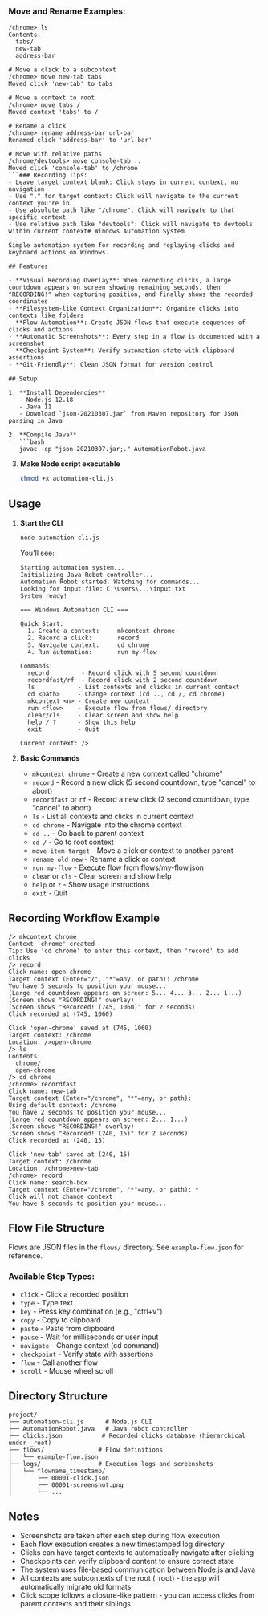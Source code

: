 ### Move and Rename Examples:

````
/chrome> ls
Contents:
  tabs/
  new-tab
  address-bar

# Move a click to a subcontext
/chrome> move new-tab tabs
Moved click 'new-tab' to tabs

# Move a context to root
/chrome> move tabs /
Moved context 'tabs' to /

# Rename a click
/chrome> rename address-bar url-bar
Renamed click 'address-bar' to 'url-bar'

# Move with relative paths
/chrome/devtools> move console-tab ..
Moved click 'console-tab' to /chrome
```### Recording Tips:
- Leave target context blank: Click stays in current context, no navigation
- Use "." for target context: Click will navigate to the current context you're in
- Use absolute path like "/chrome": Click will navigate to that specific context
- Use relative path like "devtools": Click will navigate to devtools within current context# Windows Automation System

Simple automation system for recording and replaying clicks and keyboard actions on Windows.

## Features

- **Visual Recording Overlay**: When recording clicks, a large countdown appears on screen showing remaining seconds, then "RECORDING!" when capturing position, and finally shows the recorded coordinates
- **Filesystem-like Context Organization**: Organize clicks into contexts like folders
- **Flow Automation**: Create JSON flows that execute sequences of clicks and actions
- **Automatic Screenshots**: Every step in a flow is documented with a screenshot
- **Checkpoint System**: Verify automation state with clipboard assertions
- **Git-Friendly**: Clean JSON format for version control

## Setup

1. **Install Dependencies**
   - Node.js 12.18
   - Java 11
   - Download `json-20210307.jar` from Maven repository for JSON parsing in Java

2. **Compile Java**
   ```bash
   javac -cp "json-20210307.jar;." AutomationRobot.java
````

3. **Make Node script executable**
   ```bash
   chmod +x automation-cli.js
   ```

## Usage

1. **Start the CLI**

   ```bash
   node automation-cli.js
   ```

   You'll see:

   ```
   Starting automation system...
   Initializing Java Robot controller...
   Automation Robot started. Watching for commands...
   Looking for input file: C:\Users\...\input.txt
   System ready!

   === Windows Automation CLI ===

   Quick Start:
     1. Create a context:     mkcontext chrome
     2. Record a click:       record
     3. Navigate context:     cd chrome
     4. Run automation:       run my-flow

   Commands:
     record         - Record click with 5 second countdown
     recordfast/rf  - Record click with 2 second countdown
     ls            - List contexts and clicks in current context
     cd <path>     - Change context (cd .., cd /, cd chrome)
     mkcontext <n> - Create new context
     run <flow>    - Execute flow from flows/ directory
     clear/cls     - Clear screen and show help
     help / ?      - Show this help
     exit          - Quit

   Current context: />
   ```

2. **Basic Commands**
   - `mkcontext chrome` - Create a new context called "chrome"
   - `record` - Record a new click (5 second countdown, type "cancel" to abort)
   - `recordfast` or `rf` - Record a new click (2 second countdown, type "cancel" to abort)
   - `ls` - List all contexts and clicks in current context
   - `cd chrome` - Navigate into the chrome context
   - `cd ..` - Go back to parent context
   - `cd /` - Go to root context
   - `move item target` - Move a click or context to another parent
   - `rename old new` - Rename a click or context
   - `run my-flow` - Execute flow from flows/my-flow.json
   - `clear` or `cls` - Clear screen and show help
   - `help` or `?` - Show usage instructions
   - `exit` - Quit

## Recording Workflow Example

```
/> mkcontext chrome
Context 'chrome' created
Tip: Use 'cd chrome' to enter this context, then 'record' to add clicks
/> record
Click name: open-chrome
Target context (Enter="/", "*"=any, or path): /chrome
You have 5 seconds to position your mouse...
(Large red countdown appears on screen: 5... 4... 3... 2... 1...)
(Screen shows "RECORDING!" overlay)
(Screen shows "Recorded! (745, 1060)" for 2 seconds)
Click recorded at (745, 1060)

Click 'open-chrome' saved at (745, 1060)
Target context: /chrome
Location: />open-chrome
/> ls
Contents:
  chrome/
  open-chrome
/> cd chrome
/chrome> recordfast
Click name: new-tab
Target context (Enter="/chrome", "*"=any, or path):
Using default context: /chrome
You have 2 seconds to position your mouse...
(Large red countdown appears on screen: 2... 1...)
(Screen shows "RECORDING!" overlay)
(Screen shows "Recorded! (240, 15)" for 2 seconds)
Click recorded at (240, 15)

Click 'new-tab' saved at (240, 15)
Target context: /chrome
Location: /chrome>new-tab
/chrome> record
Click name: search-box
Target context (Enter="/chrome", "*"=any, or path): *
Click will not change context
You have 5 seconds to position your mouse...
```

## Flow File Structure

Flows are JSON files in the `flows/` directory. See `example-flow.json` for reference.

### Available Step Types:

- `click` - Click a recorded position
- `type` - Type text
- `key` - Press key combination (e.g., "ctrl+v")
- `copy` - Copy to clipboard
- `paste` - Paste from clipboard
- `pause` - Wait for milliseconds or user input
- `navigate` - Change context (cd command)
- `checkpoint` - Verify state with assertions
- `flow` - Call another flow
- `scroll` - Mouse wheel scroll

## Directory Structure

```
project/
├── automation-cli.js      # Node.js CLI
├── AutomationRobot.java   # Java robot controller
├── clicks.json           # Recorded clicks database (hierarchical under _root)
├── flows/               # Flow definitions
│   └── example-flow.json
├── logs/                # Execution logs and screenshots
│   └── flowname_timestamp/
│       ├── 00001-click.json
│       ├── 00001-screenshot.png
│       └── ...
```

## Notes

- Screenshots are taken after each step during flow execution
- Each flow execution creates a new timestamped log directory
- Clicks can have target contexts to automatically navigate after clicking
- Checkpoints can verify clipboard content to ensure correct state
- The system uses file-based communication between Node.js and Java
- All contexts are subcontexts of the root (\_root) - the app will automatically migrate old formats
- Click scope follows a closure-like pattern - you can access clicks from parent contexts and their siblings
